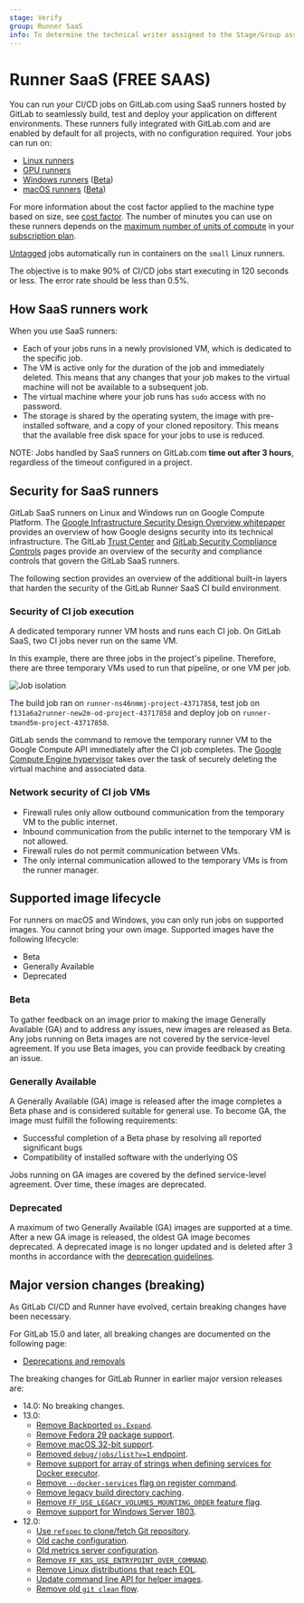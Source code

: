 ```yaml
---
stage: Verify
group: Runner SaaS
info: To determine the technical writer assigned to the Stage/Group associated with this page, see https://handbook.gitlab.com/handbook/product/ux/technical-writing/#assignments
---
```


# Runner SaaS **(FREE SAAS)**

You can run your CI/CD jobs on GitLab.com using SaaS runners hosted by GitLab to seamlessly build, test and deploy
your application on different environments.
These runners fully integrated with GitLab.com and are enabled by default for all projects, with no configuration required.
Your jobs can run on:

- [Linux runners](saas/linux_saas_runner.md)
- [GPU runners](saas/gpu_saas_runner.md)
- [Windows runners](saas/windows_saas_runner.md) ([Beta](../../policy/experiment-beta-support.md#beta))
- [macOS runners](saas/macos_saas_runner.md) ([Beta](../../policy/experiment-beta-support.md#beta))

For more information about the cost factor applied to the machine type based on size, see [cost factor](../../ci/pipelines/cicd_minutes.md#cost-factor).
The number of minutes you can use on these runners depends on the [maximum number of units of compute](../pipelines/cicd_minutes.md)
in your [subscription plan](https://about.gitlab.com/pricing/).

[Untagged](../../ci/runners/configure_runners.md#control-jobs-that-a-runner-can-run) jobs automatically run in containers
on the `small` Linux runners.

The objective is to make 90% of CI/CD jobs start executing in 120 seconds or less. The error rate should be less than 0.5%.

## How SaaS runners work

When you use SaaS runners:

- Each of your jobs runs in a newly provisioned VM, which is dedicated to the specific job.
- The VM is active only for the duration of the job and immediately deleted. This means that any changes that your job makes to the virtual machine will not be available to a subsequent job.
- The virtual machine where your job runs has `sudo` access with no password.
- The storage is shared by the operating system, the image with pre-installed software, and a copy of your cloned repository.
  This means that the available free disk space for your jobs to use is reduced.

NOTE:
Jobs handled by SaaS runners on GitLab.com **time out after 3 hours**, regardless of the timeout configured in a project.

## Security for SaaS runners

GitLab SaaS runners on Linux and Windows run on Google Compute Platform.
The [Google Infrastructure Security Design Overview whitepaper](https://cloud.google.com/docs/security/infrastructure/design/resources/google_infrastructure_whitepaper_fa.pdf)
provides an overview of how Google designs security into its technical infrastructure.
The GitLab [Trust Center](https://about.gitlab.com/security/) and
[GitLab Security Compliance Controls](https://about.staging.gitlab.com/handbook/engineering/security/security-assurance/security-compliance/sec-controls.html)
pages provide an overview of the security and compliance controls that govern the GitLab SaaS runners.

The following section provides an overview of the additional built-in layers that harden the security of the GitLab Runner SaaS CI build environment.

### Security of CI job execution

A dedicated temporary runner VM hosts and runs each CI job. On GitLab SaaS, two CI jobs never run on the same VM.

In this example, there are three jobs in the project's pipeline. Therefore, there are three temporary VMs used to run that pipeline, or one VM per job.

![Job isolation](img/build_isolation.png)

The build job ran on `runner-ns46nmmj-project-43717858`, test job on `f131a6a2runner-new2m-od-project-43717858` and deploy job on `runner-tmand5m-project-43717858`.

GitLab sends the command to remove the temporary runner VM to the Google Compute API immediately after the CI job completes. The [Google Compute Engine hypervisor](https://cloud.google.com/blog/products/gcp/7-ways-we-harden-our-kvm-hypervisor-at-google-cloud-security-in-plaintext)
takes over the task of securely deleting the virtual machine and associated data.

### Network security of CI job VMs

- Firewall rules only allow outbound communication from the temporary VM to the public internet.
- Inbound communication from the public internet to the temporary VM is not allowed.
- Firewall rules do not permit communication between VMs.
- The only internal communication allowed to the temporary VMs is from the runner manager.

## Supported image lifecycle

For runners on macOS and Windows, you can only run jobs on supported images. You cannot bring your own image. Supported images have the following lifecycle:

- Beta
- Generally Available
- Deprecated

### Beta

To gather feedback on an image prior to making the image Generally Available (GA) and to address
any issues, new images are released as Beta. Any jobs running on Beta images are not
covered by the service-level agreement. If you use Beta images, you can provide feedback
by creating an issue.

### Generally Available

A Generally Available (GA) image is released after the image completes a Beta phase
and is considered suitable for general use. To become GA, the
image must fulfill the following requirements:

- Successful completion of a Beta phase by resolving all reported significant bugs
- Compatibility of installed software with the underlying OS

Jobs running on GA images are covered by the defined service-level agreement. Over time, these images are deprecated.

### Deprecated

A maximum of two Generally Available (GA) images are supported at a time. After a new GA image is released,
the oldest GA image becomes deprecated. A deprecated image is no longer
updated and is deleted after 3 months in accordance with the [deprecation guidelines](../../development/deprecation_guidelines/index.md).

## Major version changes (breaking)

As GitLab CI/CD and Runner have evolved, certain breaking changes have been necessary.

For GitLab 15.0 and later, all breaking changes are documented on the following page:

- [Deprecations and removals](../../update/deprecations.md)

The breaking changes for GitLab Runner in earlier major version releases are:

- 14.0: No breaking changes.
- 13.0:
  - [Remove Backported `os.Expand`](https://gitlab.com/gitlab-org/gitlab-runner/-/issues/4915).
  - [Remove Fedora 29 package support](https://gitlab.com/gitlab-org/gitlab-runner/-/issues/16158).
  - [Remove macOS 32-bit support](https://gitlab.com/gitlab-org/gitlab-runner/-/issues/25466).
  - [Removed `debug/jobs/list?v=1` endpoint](https://gitlab.com/gitlab-org/gitlab-runner/-/issues/6361).
  - [Remove support for array of strings when defining services for Docker executor](https://gitlab.com/gitlab-org/gitlab-runner/-/issues/4922).
  - [Remove `--docker-services` flag on register command](https://gitlab.com/gitlab-org/gitlab-runner/-/issues/6404).
  - [Remove legacy build directory caching](https://gitlab.com/gitlab-org/gitlab-runner/-/issues/4180).
  - [Remove `FF_USE_LEGACY_VOLUMES_MOUNTING_ORDER` feature flag](https://gitlab.com/gitlab-org/gitlab-runner/-/issues/6581).
  - [Remove support for Windows Server 1803](https://gitlab.com/gitlab-org/gitlab-runner/-/issues/6553).
- 12.0:
  - [Use `refspec` to clone/fetch Git repository](https://gitlab.com/gitlab-org/gitlab-runner/-/issues/4069).
  - [Old cache configuration](https://gitlab.com/gitlab-org/gitlab-runner/-/issues/4070).
  - [Old metrics server configuration](https://gitlab.com/gitlab-org/gitlab-runner/-/issues/4072).
  - [Remove `FF_K8S_USE_ENTRYPOINT_OVER_COMMAND`](https://gitlab.com/gitlab-org/gitlab-runner/-/issues/4073).
  - [Remove Linux distributions that reach EOL](https://gitlab.com/gitlab-org/gitlab-runner/-/merge_requests/1130).
  - [Update command line API for helper images](https://gitlab.com/gitlab-org/gitlab-runner/-/issues/4013).
  - [Remove old `git clean` flow](https://gitlab.com/gitlab-org/gitlab-runner/-/issues/4175).
